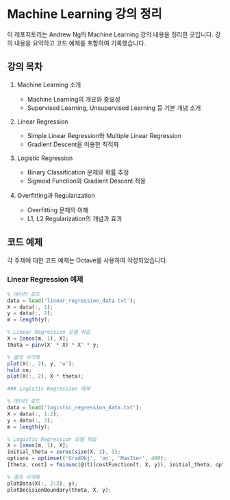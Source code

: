 # Machine Learning 강의 정리
이 레포지토리는 Andrew Ng의 Machine Learning 강의 내용을 정리한 곳입니다. 강의 내용을 요약하고 코드 예제를 포함하여 기록했습니다.

## 강의 목차
1. Machine Learning 소개
   - Machine Learning의 개요와 중요성
   - Supervised Learning, Unsupervised Learning 등 기본 개념 소개

2. Linear Regression
   - Simple Linear Regression와 Multiple Linear Regression
   - Gradient Descent을 이용한 최적화

3. Logistic Regression
   - Binary Classification 문제와 확률 추정
   - Sigmoid Function와 Gradient Descent 적용

4. Overfitting과 Regularization
   - Overfitting 문제의 이해
   - L1, L2 Regularization의 개념과 효과

## 코드 예제
각 주제에 대한 코드 예제는 Octave를 사용하여 작성되었습니다.

### Linear Regression 예제

```octave
% 데이터 로드
data = load('linear_regression_data.txt');
X = data(:, 1);
y = data(:, 2);
m = length(y);

% Linear Regression 모델 학습
X = [ones(m, 1), X];
theta = pinv(X' * X) * X' * y;

% 결과 시각화
plot(X(:, 2), y, 'o');
hold on;
plot(X(:, 2), X * theta);

### Logistic Regression 예제

% 데이터 로드
data = load('logistic_regression_data.txt');
X = data(:, 1:2);
y = data(:, 3);
m = length(y);

% Logistic Regression 모델 학습
X = [ones(m, 1), X];
initial_theta = zeros(size(X, 2), 1);
options = optimset('GradObj', 'on', 'MaxIter', 400);
[theta, cost] = fminunc(@(t)(costFunction(t, X, y)), initial_theta, options);

% 결과 시각화
plotData(X(:, 2:3), y);
plotDecisionBoundary(theta, X, y);

